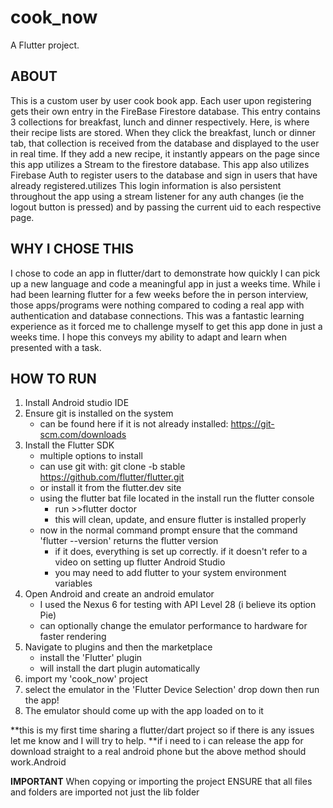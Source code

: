 # cook_now
A  Flutter project.

## ABOUT ##
This is a custom user by user cook book app.
Each user upon registering gets their own entry in the FireBase Firestore database.
This entry contains 3 collections for breakfast, lunch and dinner respectively.
Here, is where their recipe lists are stored. When they click the breakfast, lunch or dinner tab,
that collection is received from the database and displayed to the user in real time. If they add a new recipe,
it instantly appears on the page since this app utilizes a Stream to the firestore database.
This app also utilizes Firebase Auth to register users to the database and sign in users that have already registered.utilizes
This login information is also persistent throughout the app using a stream listener for any auth changes (ie the logout button is pressed)
and by passing the current uid to each respective page.

## WHY I CHOSE THIS ##
I chose to code an app in flutter/dart to demonstrate how quickly I can pick up a new language and code a meaningful app in just a weeks time.
While i had been learning flutter for a few weeks before the in person interview, those apps/programs were nothing compared to
coding a real app with authentication and database connections. This was a fantastic learning experience as it forced me to challenge myself
to get this app done in just a weeks time. I hope this conveys my ability to adapt and learn when presented with a task.


## HOW TO RUN ##
1. Install Android studio IDE
2. Ensure git is installed on the system
    - can be found here if it is not already installed: https://git-scm.com/downloads
3. Install the Flutter SDK
    - multiple options to install
    - can use git with: git clone -b stable https://github.com/flutter/flutter.git
    - or install it from the flutter.dev site
    - using the flutter bat file located in the install run the flutter console
        - run >>flutter doctor
        - this will clean, update, and ensure flutter is installed properly
    - now in the normal command prompt ensure that the command 'flutter --version' returns the flutter version
        - if it does, everything is set up correctly. if it doesn't refer to a video on setting up flutter Android Studio
        - you may need to add flutter to your system environment variables
4. Open Android and create an android emulator
    - I used the Nexus 6 for testing with API Level 28 (i believe its option Pie)
    - can optionally change the emulator performance to hardware for faster rendering
5. Navigate to plugins and then the marketplace
    - install the 'Flutter' plugin
    - will install the dart plugin automatically
6. import my 'cook_now' project
7. select the emulator in the 'Flutter Device Selection' drop down then run the app!
8. The emulator should come up with the app loaded on to it

**this is my first time sharing a flutter/dart project so if there is any issues let me know and I will try to help.
**if i need to i can release the app for download straight to a real android phone but the above method should work.Android

**IMPORTANT**
When copying or importing the project ENSURE that all files and folders are imported not just the lib folder